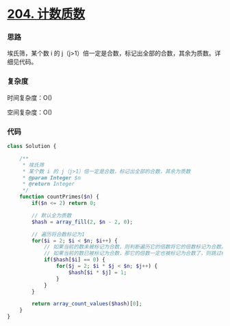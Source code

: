 # [204. 计数质数](https://leetcode.cn/problems/count-primes/)

### 思路

埃氏筛，某个数 i 的 j（j>1）倍一定是合数，标记出全部的合数，其余为质数。详细见代码。

### 复杂度

时间复杂度：O()

空间复杂度：O()

### 代码

```php
class Solution {

    /**
     * 埃氏筛
     * 某个数 i 的 j（j>1）倍一定是合数，标记出全部的合数，其余为质数
     * @param Integer $n
     * @return Integer
     */
    function countPrimes($n) {
        if($n <= 2) return 0;

        // 默认全为质数
        $hash = array_fill(2, $n - 2, 0);

        // 遍历将合数标记为1
        for($i = 2; $i < $n; $i++) {
            // 如果当前的数未被标记为合数，则判断遍历它的倍数将它的倍数标记为合数。
            // 如果当前的数已被标记为合数，那它的倍数一定也被标记为合数了，则跳过标记。
            if($hash[$i] == 0) {
                for($j = 2; $i * $j < $n; $j++) {
                    $hash[$i * $j] = 1;
                }
            }
        }

        return array_count_values($hash)[0];
    }
}
```